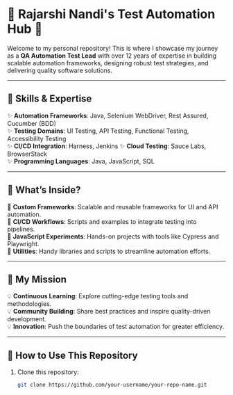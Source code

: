 # 🌟 Rajarshi Nandi's Test Automation Hub 🌟  

Welcome to my personal repository! This is where I showcase my journey as a **QA Automation Test Lead** with over 12 years of expertise in building scalable automation frameworks, designing robust test strategies, and delivering quality software solutions.  

---

## 🔧 Skills & Expertise  

✨ **Automation Frameworks**: Java, Selenium WebDriver, Rest Assured, Cucumber (BDD)  
✨ **Testing Domains**: UI Testing, API Testing, Functional Testing, Accessibility Testing  
✨ **CI/CD Integration**: Harness, Jenkins
✨ **Cloud Testing**: Sauce Labs, BrowserStack  
✨ **Programming Languages**: Java, JavaScript, SQL  

---

## 📂 What’s Inside?  

🎯 **Custom Frameworks**: Scalable and reusable frameworks for UI and API automation.  
🎯 **CI/CD Workflows**: Scripts and examples to integrate testing into pipelines.  
🎯 **JavaScript Experiments**: Hands-on projects with tools like Cypress and Playwright.  
🎯 **Utilities**: Handy libraries and scripts to streamline automation efforts.  

---

## 🚀 My Mission  

💡 **Continuous Learning**: Explore cutting-edge testing tools and methodologies.  
💡 **Community Building**: Share best practices and inspire quality-driven development.  
💡 **Innovation**: Push the boundaries of test automation for greater efficiency.  

---

## 📜 How to Use This Repository  

1. Clone this repository:  
   ```bash
   git clone https://github.com/your-username/your-repo-name.git
